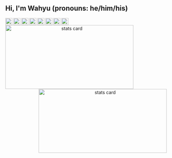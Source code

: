 ## Hi, I'm Wahyu (pronouns: he/him/his)
<a href="https://facebook.com/warifp">
  <img align="left" alt="Wahyu's Facebook" width="22px" src="https://cdn.jsdelivr.net/npm/simple-icons@3.11.0/icons/facebook.svg" />
</a>
<a href="https://twitter.com/wahyuarifp">
  <img align="left" alt="Wahyu's Twitter" width="22px" src="https://cdn.jsdelivr.net/npm/simple-icons@v3/icons/twitter.svg" />
</a>
<a href="https://www.linkedin.com/in/warifp/">
  <img align="left" alt="Wahyu's Linkedin" width="22px" src="https://cdn.jsdelivr.net/npm/simple-icons@v3/icons/linkedin.svg" />
</a>
<a href="https://t.me/warifp">
  <img align="left" alt="Wahyu's Telegram" width="22px" src="https://cdn.jsdelivr.net/npm/simple-icons@v3/icons/telegram.svg" />
</a>
<a href="https://open.spotify.com/user/warifp">
  <img align="left" alt="Wahyu's Spotify" width="22px" src="https://cdn.jsdelivr.net/npm/simple-icons@3.11.0/icons/spotify.svg" />
</a>
<a href="https://gitlab.com/warifp">
  <img align="left" alt="Wahyu's GitLab" width="22px" src="https://cdn.jsdelivr.net/npm/simple-icons@3.11.0/icons/gitlab.svg" />
</a>
<a href="https://github.com/warifp">
  <img align="left" alt="Wahyu's GitHub" width="22px" src="https://cdn.jsdelivr.net/npm/simple-icons@3.11.0/icons/github.svg" />
</a>
<a href="https://dev.to/warifp">
  <img align="left" alt="Wahyu Arif Purnomo's DEV Profile" width="22px" src="https://d2fltix0v2e0sb.cloudfront.net/dev-badge.svg">
</a>

#

<a align= "center" href="https://github.com/warifp">
    <img alt= "stats card" height="200px" width="400" src="https://github-readme-stats.vercel.app/api?username=warifp&theme=prussian&hide_border=true&show_icons=true&count_private=true" />
    <img align='right' alt= "stats card" height="200px" width="400" src="http://github-readme-streak-stats.herokuapp.com/?user=warifp&hide_border=true&theme=prussian&background=193549D&stroke=00E6FE" />
</a>
